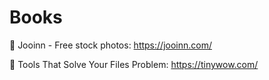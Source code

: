 # Books
🍏  Jooinn - Free stock photos:     https://jooinn.com/

🍊  Tools That Solve Your Files Problem:      https://tinywow.com/
